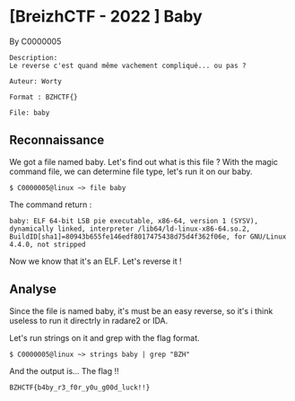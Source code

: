 # [BreizhCTF - 2022 ] Baby

By C0000005


    Description:
    Le reverse c'est quand même vachement compliqué... ou pas ?

    Auteur: Worty

    Format : BZHCTF{}

    File: baby

## Reconnaissance

We got a file named baby. Let's find out what is this file ?
With the magic command file, we can determine file type, let's run it on our baby.

`$ C0000005@linux ~> file baby`

The command return :
```
baby: ELF 64-bit LSB pie executable, x86-64, version 1 (SYSV), dynamically linked, interpreter /lib64/ld-linux-x86-64.so.2, BuildID[sha1]=80943b655fe146edf8017475438d75d4f362f06e, for GNU/Linux 4.4.0, not stripped
```

Now we know that it's an ELF. Let's reverse it !

## Analyse

Since the file is named baby, it's must be an easy reverse, so it's i think useless to run it directrly in radare2 or IDA.

Let's run strings on it and grep with the flag format. 

`$ C0000005@linux ~> strings baby | grep "BZH"`

And the output is... The flag !! 

```
BZHCTF{b4by_r3_f0r_y0u_g00d_luck!!}
```


